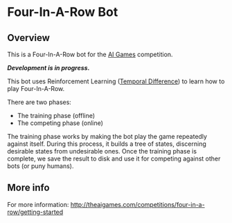 # Four-In-A-Row Bot

## Overview

 This is a Four-In-A-Row bot for the [AI Games](http://theaigames.com) competition.

***Development is in progress.***

This bot uses Reinforcement Learning ([Temporal Difference](http://www.cse.unsw.edu.au/~cs9417ml/RL1/tdlearning.html)) to learn how to play Four-In-A-Row.

There are two phases:

- The training phase (offline)
- The competing phase (online)

The training phase works by making the bot play the game repeatedly against itself. During this process, it builds a tree of states, discerning desirable states from undesirable ones. Once the training phase is complete, we save the result to disk and use it for competing against other bots (or puny humans).

## More info
For more information: http://theaigames.com/competitions/four-in-a-row/getting-started
